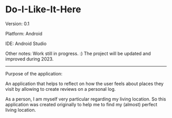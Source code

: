# Do-I-Like-It-Here

Version: 0.1

Platform: Android

IDE: Android Studio

Other notes: Work still in progress. :) The project will be updated and improved during 2023.

------

Purpose of the application:

An application that helps to reflect on how the user feels about places they visit by allowing to create reviews on a personal log.


As a person, I am myself very particular regarding my living location. So this application was created originally to help me to find my (almost) perfect living location.
